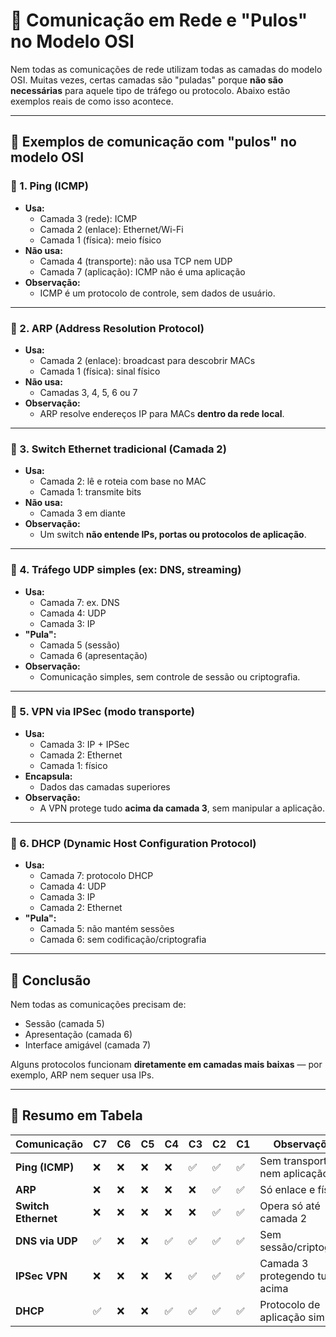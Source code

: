 # 📡 Comunicação em Rede e "Pulos" no Modelo OSI

Nem todas as comunicações de rede utilizam todas as camadas do modelo OSI. Muitas vezes, certas camadas são "puladas" porque **não são necessárias** para aquele tipo de tráfego ou protocolo. Abaixo estão exemplos reais de como isso acontece.

---

## 🧩 Exemplos de comunicação com "pulos" no modelo OSI

### 🔹 1. Ping (ICMP)
- **Usa:**
  - Camada 3 (rede): ICMP
  - Camada 2 (enlace): Ethernet/Wi-Fi
  - Camada 1 (física): meio físico
- **Não usa:**
  - Camada 4 (transporte): não usa TCP nem UDP
  - Camada 7 (aplicação): ICMP não é uma aplicação
- **Observação:**
  - ICMP é um protocolo de controle, sem dados de usuário.

---

### 🔹 2. ARP (Address Resolution Protocol)
- **Usa:**
  - Camada 2 (enlace): broadcast para descobrir MACs
  - Camada 1 (física): sinal físico
- **Não usa:**
  - Camadas 3, 4, 5, 6 ou 7
- **Observação:**
  - ARP resolve endereços IP para MACs **dentro da rede local**.

---

### 🔹 3. Switch Ethernet tradicional (Camada 2)
- **Usa:**
  - Camada 2: lê e roteia com base no MAC
  - Camada 1: transmite bits
- **Não usa:**
  - Camada 3 em diante
- **Observação:**
  - Um switch **não entende IPs, portas ou protocolos de aplicação**.

---

### 🔹 4. Tráfego UDP simples (ex: DNS, streaming)
- **Usa:**
  - Camada 7: ex. DNS
  - Camada 4: UDP
  - Camada 3: IP
- **"Pula":**
  - Camada 5 (sessão)
  - Camada 6 (apresentação)
- **Observação:**
  - Comunicação simples, sem controle de sessão ou criptografia.

---

### 🔹 5. VPN via IPSec (modo transporte)
- **Usa:**
  - Camada 3: IP + IPSec
  - Camada 2: Ethernet
  - Camada 1: físico
- **Encapsula:**
  - Dados das camadas superiores
- **Observação:**
  - A VPN protege tudo **acima da camada 3**, sem manipular a aplicação.

---

### 🔹 6. DHCP (Dynamic Host Configuration Protocol)
- **Usa:**
  - Camada 7: protocolo DHCP
  - Camada 4: UDP
  - Camada 3: IP
  - Camada 2: Ethernet
- **"Pula":**
  - Camada 5: não mantém sessões
  - Camada 6: sem codificação/criptografia

---

## 🧠 Conclusão

Nem todas as comunicações precisam de:
- Sessão (camada 5)
- Apresentação (camada 6)
- Interface amigável (camada 7)

Alguns protocolos funcionam **diretamente em camadas mais baixas** — por exemplo, ARP nem sequer usa IPs.

---

## 📌 Resumo em Tabela

| Comunicação             | C7 | C6 | C5 | C4 | C3 | C2 | C1 | Observações |
|------------------------|----|----|----|----|----|----|----|-------------|
| **Ping (ICMP)**         | ❌ | ❌ | ❌ | ❌ | ✅ | ✅ | ✅ | Sem transporte nem aplicação |
| **ARP**                | ❌ | ❌ | ❌ | ❌ | ❌ | ✅ | ✅ | Só enlace e físico |
| **Switch Ethernet**    | ❌ | ❌ | ❌ | ❌ | ❌ | ✅ | ✅ | Opera só até camada 2 |
| **DNS via UDP**        | ✅ | ❌ | ❌ | ✅ | ✅ | ✅ | ✅ | Sem sessão/criptografia |
| **IPSec VPN**          | ❌ | ❌ | ❌ | ❌ | ✅ | ✅ | ✅ | Camada 3 protegendo tudo acima |
| **DHCP**               | ✅ | ❌ | ❌ | ✅ | ✅ | ✅ | ✅ | Protocolo de aplicação simples |
